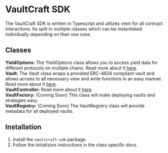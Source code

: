 # VaultCraft SDK
The VaultCraft SDK is written in Typescript and utilizes viem for all contract interactions.
Its split in multiple classes which can be instantiated individually depending on their use case.

## Classes
**YieldOptions:** The YieldOptions class allows you to access yield data for different protocols on multiple chains. Read more about it [here](https://github.com/Popcorn-Limited/vaultcraft-sdk/blob/docs/docs/yieldOptions.md).<br/>
**Vault:** The Vault class wraps a provided ERC-4626 compliant vault and allows access to all necessary view and write functions in an easy manner. Read more about it [here](https://github.com/Popcorn-Limited/vaultcraft-sdk/blob/docs/docs/vault.md).<br/>
**VaultController:** Read more about it [here](https://github.com/Popcorn-Limited/vaultcraft-sdk/blob/docs/docs/vault.md).<br/>
**VaultFactory:** (Coming Soon) This class will make deploying vaults and strategies easy.<br/>
**VaultRegistry:** (Coming Soon) The VaultRegistry class will provide metadata for all deployed vaults.<br/>

## Installation
1. Install the `vaultcraft-sdk` package.
2. Follow the initializion instructions in the class specific docs.